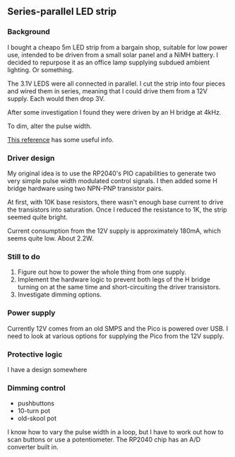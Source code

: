 ## Series-parallel LED strip

### Background
I bought a cheapo 5m LED strip from a bargain shop, suitable for low power use, intended to be driven from a small solar panel and a NiMH battery. I decided to repurpose it as an office lamp supplying subdued ambient lighting. Or something.

The 3.1V LEDS were all connected in parallel. I cut the strip into four pieces and wired them in series, meaning that I could drive them from a 12V supply. Each would then drop 3V.

After some investigation I found they were driven by an H bridge at 4kHz.

To dim, alter the pulse width.

[This reference](http://www.da-share.com/circuits/2-wire-led-strings/) has some useful info.

### Driver design
My original idea is to use the RP2040's PIO capabilities to generate two very simple pulse width modulated
control signals. I then added some H bridge hardware using two NPN-PNP transistor pairs.

At first, with 10K base resistors, there wasn't enough base current to drive the transistors into saturation. Once I reduced the resistance to 1K, the strip seemed quite bright.

Current consumption from the 12V supply is approximately 180mA, which seems quite low. About 2.2W.

### Still to do
1. Figure out how to power the whole thing from one supply.
2. Implement the hardware logic to prevent both legs of the H bridge turning on at the same time and short-circuiting the driver transistors.
3. Investigate dimming options.

### Power supply
Currently 12V comes from an old SMPS and the Pico is powered over USB. I need to look at various options for supplying the Pico from the 12V supply.

### Protective logic
I have a design somewhere

### Dimming control
- pushbuttons
- 10-turn pot
- old-skool pot

I know how to vary the pulse width in a loop, but I have to work out how to scan buttons or use a potentiometer. The RP2040 chip has an A/D converter built in.
